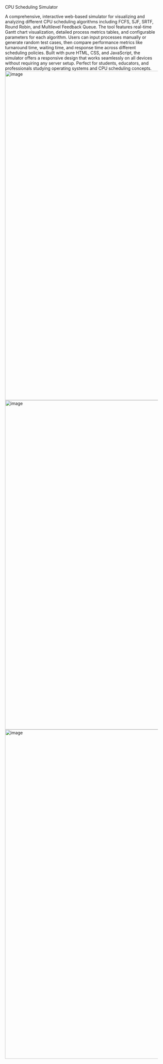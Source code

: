 CPU Scheduling Simulator

A comprehensive, interactive web-based simulator for visualizing and analyzing different CPU scheduling algorithms including FCFS, SJF, SRTF, Round Robin, and Multilevel Feedback Queue. The tool features real-time Gantt chart visualization, detailed process metrics tables, and configurable parameters for each algorithm. Users can input processes manually or generate random test cases, then compare performance metrics like turnaround time, waiting time, and response time across different scheduling policies. Built with pure HTML, CSS, and JavaScript, the simulator offers a responsive design that works seamlessly on all devices without requiring any server setup. Perfect for students, educators, and professionals studying operating systems and CPU scheduling concepts.
<img width="1920" height="1080" alt="image" src="https://github.com/user-attachments/assets/37837d54-ee33-48f0-90b6-a0310d4ffa55" />
<img width="1920" height="1080" alt="image" src="https://github.com/user-attachments/assets/13d0a956-885c-4ead-b92c-0adafc4f2ac2" />
<img width="1920" height="1080" alt="image" src="https://github.com/user-attachments/assets/f88bda5c-5ca1-47df-89ef-a5bea4099be7" />
